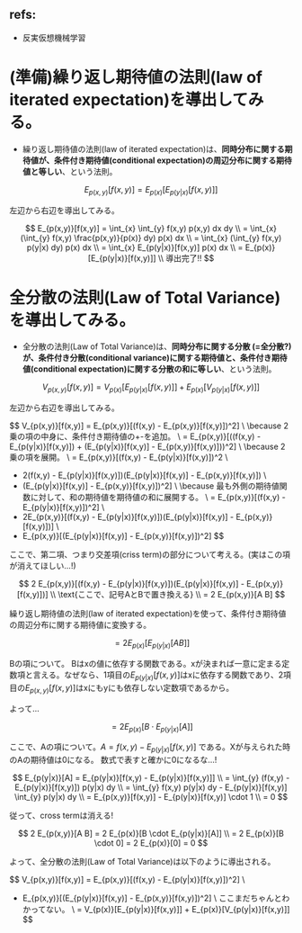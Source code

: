 ## refs:

- 反実仮想機械学習

# (準備)繰り返し期待値の法則(law of iterated expectation)を導出してみる。

- 繰り返し期待値の法則(law of iterated expectation)は、**同時分布に関する期待値が、条件付き期待値(conditional expectation)の周辺分布に関する期待値と等しい**、という法則。

$$
E_{p(x,y)}[f(x,y)] = E_{p(x)}[E_{p(y|x)}[f(x,y)]]
$$

左辺から右辺を導出してみる。

$$
E_{p(x,y)}[f(x,y)] = \int_{x} \int_{y} f(x,y) p(x,y) dx dy
\\
= \int_{x} (\int_{y} f(x,y) \frac{p(x,y)}{p(x)} dy) p(x) dx
\\
= \int_{x} (\int_{y} f(x,y) p(y|x) dy) p(x) dx
\\
= \int_{x} E_{p(y|x)}[f(x,y)] p(x) dx
\\
= E_{p(x)}[E_{p(y|x)}[f(x,y)]]
\\
導出完了!!
$$

# 全分散の法則(Law of Total Variance)を導出してみる。

- 全分散の法則(Law of Total Variance)は、**同時分布に関する分散 (=全分散?)が、条件付き分散(conditional variance)に関する期待値と、条件付き期待値(conditional expectation)に関する分散の和に等しい**、という法則。

$$
V_{p(x,y)}[f(x,y)] = V_{p(x)}[E_{p(y|x)}[f(x,y)]] + E_{p(x)}[V_{p(y|x)}[f(x,y)]]
$$

左辺から右辺を導出してみる。

$$
V_{p(x,y)}[f(x,y)] = E_{p(x,y)}[(f(x,y) - E_{p(x,y)}[f(x,y)])^2]
\\
\because 2乗の項の中身に、条件付き期待値の+-を追加。
\\
= E_{p(x,y)}[((f(x,y) - E_{p(y|x)}[f(x,y)]) + (E_{p(y|x)}[f(x,y)] - E_{p(x,y)}[f(x,y)]))^2]
\\
\because 2乗の項を展開。
\\
= E_{p(x,y)}[(f(x,y) - E_{p(y|x)}[f(x,y)])^2
\\
+ 2(f(x,y) - E_{p(y|x)}[f(x,y)])(E_{p(y|x)}[f(x,y)] - E_{p(x,y)}[f(x,y)])
\\
+ (E_{p(y|x)}[f(x,y)] - E_{p(x,y)}[f(x,y)])^2]
\\
\because 最も外側の期待値関数に対して、和の期待値を期待値の和に展開する。
\\
= E_{p(x,y)}[(f(x,y) - E_{p(y|x)}[f(x,y)])^2]
\\
+ 2E_{p(x,y)}[(f(x,y) - E_{p(y|x)}[f(x,y)])(E_{p(y|x)}[f(x,y)] - E_{p(x,y)}[f(x,y)])]
\\
+ E_{p(x,y)}[(E_{p(y|x)}[f(x,y)] - E_{p(x,y)}[f(x,y)])^2]
$$

ここで、第二項、つまり交差項(criss term)の部分について考える。(実はこの項が消えてほしい...!)

$$
2 E_{p(x,y)}[(f(x,y) - E_{p(y|x)}[f(x,y)])(E_{p(y|x)}[f(x,y)] - E_{p(x,y)}[f(x,y)])]
\\
\text{ここで、記号AとBで置き換える}
\\
= 2 E_{p(x,y)}[A B]
$$

繰り返し期待値の法則(law of iterated expectation)を使って、条件付き期待値の周辺分布に関する期待値に変換する。

$$
= 2 E_{p(x)}[E_{p(y|x)}[A B]]
$$

Bの項について。
Bはxの値に依存する関数である。xが決まれば一意に定まる定数項と言える。なぜなら、1項目の$E_{p(y|x)}[f(x,y)]$はxに依存する関数であり、2項目の$E_{p(x,y)}[f(x,y)]$はxにもyにも依存しない定数項であるから。

よって...

$$
= 2 E_{p(x)}[B \cdot E_{p(y|x)}[A]]
$$

ここで、Aの項について。$A = f(x,y) - E_{p(y|x)}[f(x,y)]$ である。Xが与えられた時のAの期待値は0になる。
数式で表すと確かに0になるな...!

$$
E_{p(y|x)}[A] = E_{p(y|x)}[f(x,y) - E_{p(y|x)}[f(x,y)]]
\\
= \int_{y} (f(x,y) - E_{p(y|x)}[f(x,y)]) p(y|x) dy
\\
= \int_{y} f(x,y) p(y|x) dy - E_{p(y|x)}[f(x,y)] \int_{y} p(y|x) dy
\\
= E_{p(x,y)}[f(x,y)] - E_{p(y|x)}[f(x,y)] \cdot 1
\\
= 0
$$

従って、cross termは消える!

$$
2 E_{p(x,y)}[A B] = 2 E_{p(x)}[B \cdot E_{p(y|x)}[A]]
\\
= 2 E_{p(x)}[B \cdot 0] = 2 E_{p(x)}[0] = 0
$$

よって、全分散の法則(Law of Total Variance)は以下のように導出される。

$$
V_{p(x,y)}[f(x,y)] = E_{p(x,y)}[(f(x,y) - E_{p(y|x)}[f(x,y)])^2]
\\
+ E_{p(x,y)}[(E_{p(y|x)}[f(x,y)] - E_{p(x,y)}[f(x,y)])^2]
\\
ここまだちゃんとわかってない。
\\
= V_{p(x)}[E_{p(y|x)}[f(x,y)]] + E_{p(x)}[V_{p(y|x)}[f(x,y)]]
$$
